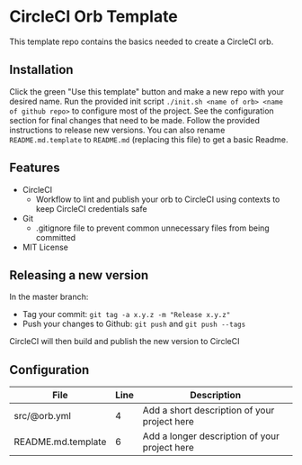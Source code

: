 # CircleCI Orb Template

This template repo contains the basics needed to create a CircleCI orb.

## Installation

Click the green "Use this template" button and make a new repo with your desired name. Run the provided init script `./init.sh <name of orb> <name of github repo>` to configure most of the project. See the configuration section for final changes that need to be made. Follow the provided instructions to release new versions. You can also rename `README.md.template` to `README.md` (replacing this file) to get a basic Readme.

## Features

* CircleCI
  * Workflow to lint and publish your orb to CircleCI using contexts to keep CircleCI credentials safe
* Git
  * .gitignore file to prevent common unnecessary files from being committed
* MIT License

## Releasing a new version

In the master branch:

* Tag your commit: `git tag -a x.y.z -m "Release x.y.z"`
* Push your changes to Github: `git push` and `git push --tags`

CircleCI will then build and publish the new version to CircleCI

## Configuration

| File               | Line | Description                                   |
|--------------------|------|-----------------------------------------------|
| src/@orb.yml       | 4    | Add a short description of your project here  |
| README.md.template | 6    | Add a longer description of your project here |
